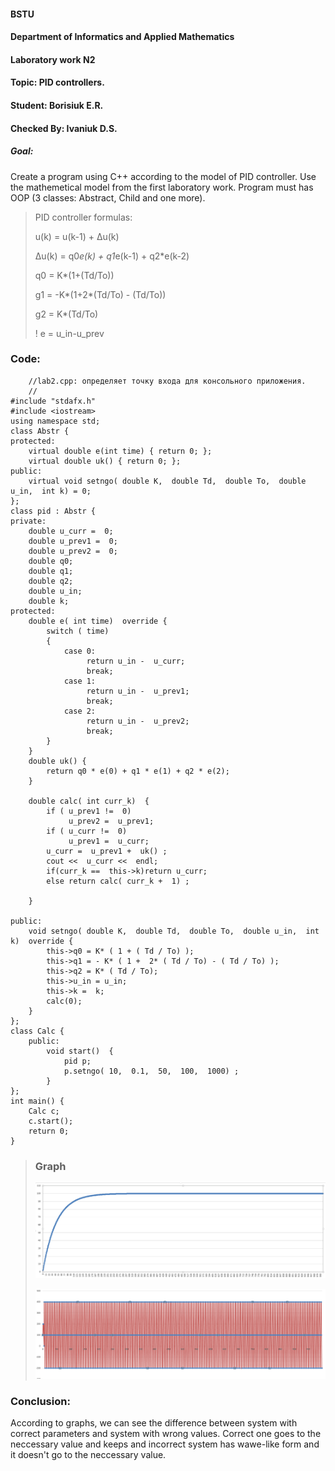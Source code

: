 #### BSTU
#### Department of Informatics and Applied Mathematics
#### Laboratory work N2
#### Topic: PID controllers.
#### Student: Borisiuk E.R.
#### Checked By: Ivaniuk D.S.

##### Goal: 
Create a program using C++ according to the model of PID controller. Use the mathemetical model from the first laboratory work. Program must has OOP (3 classes: Abstract,  Child and one more).

>PID controller formulas:
>
> u(k) = u(k-1) + Δu(k)
>
> Δu(k) = q0*e(k) + q1*e(k-1) + q2*e(k-2)
>
> q0 = K*(1+(Td/To))
>
> g1 = -K*(1+2*(Td/To) - (Td/To))
>
> g2 = K*(Td/To)
>
>! e = u\_in-u\_prev

### Code:
		//lab2.cpp: определяет точку входа для консольного приложения.
		//
	#include "stdafx.h"
	#include <iostream> 
	using namespace std; 
	class Abstr { 
	protected: 
		virtual double e(int time) { return 0; };
		virtual double uk() { return 0; };
	public:
		virtual void setngo( double K,  double Td,  double To,  double u_in,  int k) = 0; 
	}; 
	class pid : Abstr {
	private: 
		double u_curr =  0; 
		double u_prev1 =  0; 
		double u_prev2 =  0; 
		double q0;
		double q1;
		double q2;
		double u_in; 
		double k; 
	protected: 
		double e( int time)  override { 
			switch ( time) 
			{ 
				case 0: 
					 return u_in -  u_curr; 
					 break; 
				case 1: 
					 return u_in -  u_prev1; 
					 break; 
				case 2: 
					 return u_in -  u_prev2; 
					 break; 
			} 
		} 
		double uk() {
			return q0 * e(0) + q1 * e(1) + q2 * e(2);
		}
		
		double calc( int curr_k)  { 
			if ( u_prev1 !=  0)
				 u_prev2 =  u_prev1; 
			if ( u_curr !=  0)
				 u_prev1 =  u_curr; 
			u_curr =  u_prev1 +  uk() ; 
			cout <<  u_curr <<  endl; 
			if(curr_k ==  this->k)return u_curr;
			else return calc( curr_k +  1) ;
				 
		} 
		
	public: 
		void setngo( double K,  double Td,  double To,  double u_in,  int k)  override { 
			this->q0 = K* ( 1 + ( Td / To) );
			this->q1 = - K* ( 1 +  2* ( Td / To) - ( Td / To) );
			this->q2 = K* ( Td / To);
			this->u_in = u_in; 
			this->k =  k; 
			calc(0);
		}
	}; 
	class Calc { 
		public:
			void start()  { 
				pid p; 
				p.setngo( 10,  0.1,  50,  100,  1000) ;
			} 
	}; 
	int main() { 
		Calc c;
		c.start();
		return 0; 
	} 

>### Graph
>![Correct parameters](https://github.com/Blckwtrs/mmipu-lab-16-17/blob/master/trunk/AS0004601/lab2/img/img.PNG)
>
>![Wrong parameters](https://github.com/Blckwtrs/mmipu-lab-16-17/blob/master/trunk/AS0004601/lab2/img/wrong.PNG)
### Conclusion:
According to  graphs, we can see the difference between system with correct  parameters and system with wrong values. Correct one goes to the neccessary value and keeps and incorrect system has wawe-like form and it doesn't go to the neccessary value.